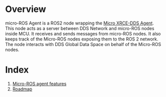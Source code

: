 ﻿# Overview

micro-ROS Agent is a ROS2 node wrapping the [Micro XRCE-DDS Agent](https://github.com/eProsima/Micro-XRCE-DDS-Agent).
This node acts as a server between DDS Network and micro-ROS nodes inside MCU.
It receives and sends messages from micro-ROS nodes.
It also keeps track of the Micro-ROS nodes exposing them to the ROS 2 network.
The node interacts with DDS Global Data Space on behalf of the Micro-ROS nodes.

# Index

1. [Micro-ROS agent features](MicroROS_agent_features.md)
1. [Roadmap](Roadmap.md)
